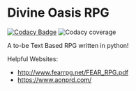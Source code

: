 # Divine Oasis RPG

[![Codacy Badge](https://api.codacy.com/project/badge/Grade/1937ed23a9f24375a2223fd886b133d4)](https://www.codacy.com/app/wneild5/Divine-Oasis-RPG?utm_source=github.com&utm_medium=referral&utm_content=wsngamerz/Divine-Oasis-RPG&utm_campaign=Badge_Grade)
![Codacy coverage](https://img.shields.io/codacy/coverage/1937ed23a9f24375a2223fd886b133d4.svg)

A to-be Text Based RPG written in python!

Helpful Websites:

-   <http://www.fearrpg.net/FEAR_RPG.pdf>
-   <https://www.aonprd.com/>
